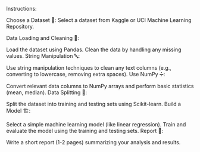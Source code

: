 Instructions:

Choose a Dataset 📁:
Select a dataset from Kaggle or UCI Machine Learning Repository.

Data Loading and Cleaning 🧹:

Load the dataset using Pandas.
Clean the data by handling any missing values.
String Manipulation 🔤:

Use string manipulation techniques to clean any text columns (e.g., converting to lowercase, removing extra spaces).
Use NumPy ➗:

Convert relevant data columns to NumPy arrays and perform basic statistics (mean, median).
Data Splitting 🔀:

Split the dataset into training and testing sets using Scikit-learn.
Build a Model 🏗️:

Select a simple machine learning model (like linear regression).
Train and evaluate the model using the training and testing sets.
Report 📄:

Write a short report (1-2 pages) summarizing your analysis and results.
